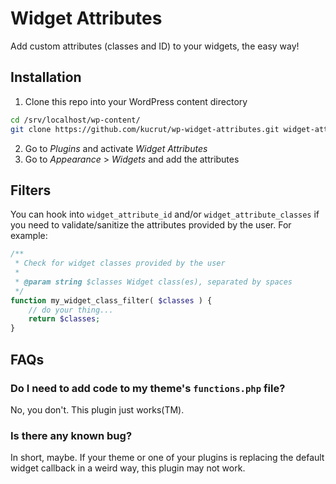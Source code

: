 # Widget Attributes

Add custom attributes (classes and ID) to your widgets, the easy way!

## Installation ##
1. Clone this repo into your WordPress content directory
```bash
cd /srv/localhost/wp-content/
git clone https://github.com/kucrut/wp-widget-attributes.git widget-attributes
```
2. Go to *Plugins* and activate *Widget Attributes*
3. Go to *Appearance* > *Widgets* and add the attributes

## Filters ##
You can hook into `widget_attribute_id` and/or `widget_attribute_classes` if you need to validate/sanitize the attributes provided by the user. For example:

```php
/**
 * Check for widget classes provided by the user
 *
 * @param string $classes Widget class(es), separated by spaces
 */
function my_widget_class_filter( $classes ) {
	// do your thing...
	return $classes;
}
```

## FAQs ##

### Do I need to add code to my theme's `functions.php` file? ###
No, you don't. This plugin just works(TM).

### Is there any known bug? ###
In short, maybe. If your theme or one of your plugins is replacing the default widget callback in a weird way, this plugin may not work.

